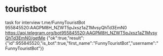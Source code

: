 # touristbot
task for interview
t.me/FunnyTouristBot
955845520:AAGPM8H_NZWT5pJxsz1aZ1MvsyQhTd3EmN0
https://api.telegram.org/bot955845520:AAGPM8H_NZWT5pJxsz1aZ1MvsyQhTd3EmN0/getMe
{"ok":true,"result":{"id":955845520,"is_bot":true,"first_name":"FunnyTouristBot","username":"FunnyTouristBot"}}
